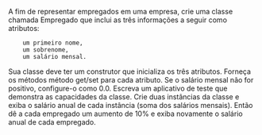 A fim de representar empregados em uma empresa, crie uma classe chamada Empregado que inclui as três informações a seguir como atributos:

        um primeiro nome,
        um sobrenome,
        um salário mensal.
Sua classe deve ter um construtor que inicializa os três atributos. Forneça os métodos método get/set para cada atributo. Se o salário mensal não for positivo, configure-o como 0.0. Escreva um aplicativo de teste que demonstra as capacidades da classe. Crie duas instâncias da classe e exiba o salário anual de cada instância (soma dos salários mensais). Então dê a cada empregado um aumento de 10% e exiba novamente o salário anual de cada empregado.
